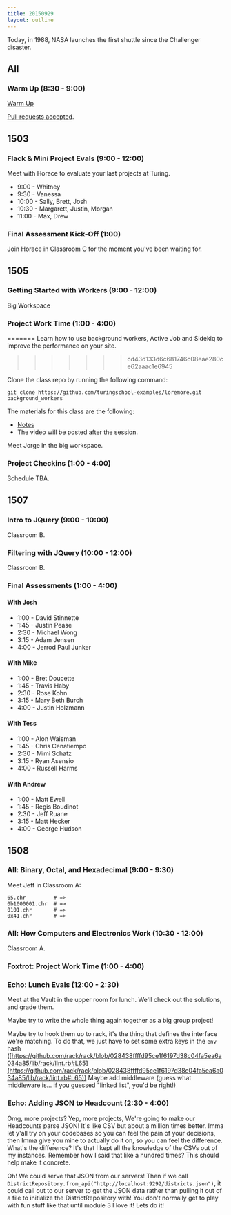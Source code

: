 ```yaml
---
title: 20150929
layout: outline
---
```


Today, in 1988, NASA launches the first shuttle since the Challenger disaster.

## All

### Warm Up (8:30 - 9:00)

[Warm Up](https://thewarmup.herokuapp.com)

[Pull requests accepted](https://github.com/mikedao/the-warm-up).

## 1503

### Flack & Mini Project Evals (9:00 - 12:00)

Meet with Horace to evaluate your last projects
at Turing.

* 9:00 - Whitney
* 9:30 - Vanessa
* 10:00 - Sally, Brett, Josh
* 10:30 - Margarett, Justin, Morgan
* 11:00 - Max, Drew

### Final Assessment Kick-Off (1:00)

Join Horace in Classroom C for the moment you've been
waiting for.


## 1505

### Getting Started with Workers (9:00 - 12:00)

Big Workspace

### Project Work Time (1:00 - 4:00)
=======
Learn how to use background workers, Active Job and Sidekiq to improve the performance on your site.
>>>>>>> cd43d133d6c681746c08eae280ce62aaac1e6945

Clone the class repo by running the following command:

```
git clone https://github.com/turingschool-examples/loremore.git background_workers
```

The materials for this class are the following:

* [Notes](https://www.dropbox.com/s/8t90xxg9yuk26l1/Turing%20-%20Introduction%20to%20Background%20Workers%20%28Notes%29.pages?dl=0)
* The video will be posted after the session.

Meet Jorge in the big workspace.

### Project Checkins (1:00 - 4:00)

Schedule TBA.


## 1507

### Intro to JQuery (9:00 - 10:00)

Classroom B.

### Filtering with JQuery (10:00 - 12:00)

Classroom B.

### Final Assessments (1:00 - 4:00)

#### With Josh

* 1:00 - David Stinnette
* 1:45 - Justin Pease
* 2:30 - Michael Wong
* 3:15 - Adam Jensen
* 4:00 - Jerrod Paul Junker

#### With Mike

* 1:00 - Bret Doucette
* 1:45 - Travis Haby
* 2:30 - Rose Kohn
* 3:15 - Mary Beth Burch
* 4:00 - Justin Holzmann

#### With Tess

* 1:00 - Alon Waisman
* 1:45 - Chris Cenatiempo
* 2:30 - Mimi Schatz
* 3:15 - Ryan Asensio
* 4:00 - Russell Harms

#### With Andrew

* 1:00 - Matt Ewell
* 1:45 - Regis Boudinot
* 2:30 - Jeff Ruane
* 3:15 - Matt Hecker
* 4:00 - George Hudson


## 1508

### All: Binary, Octal, and Hexadecimal (9:00 - 9:30)

Meet Jeff in Classroom A:

    65.chr         # =>
    0b1000001.chr  # =>
    0101.chr       # =>
    0x41.chr       # =>

### All: How Computers and Electronics Work (10:30 - 12:00)

Classroom A.

### Foxtrot: Project Work Time (1:00 - 4:00)

### Echo: Lunch Evals (12:00 - 2:30)

Meet at the Vault in the upper room for lunch.
We'll check out the solutions, and grade them.

Maybe try to write the whole thing again together as a big group project!

Maybe try to hook them up to rack,
it's the thing that defines the interface we're matching.
To do that, we just have to set some extra keys in the `env` hash
([https://github.com/rack/rack/blob/028438ffffd95ce1f6197d38c04fa5ea6a034a85/lib/rack/lint.rb#L65](https://github.com/rack/rack/blob/028438ffffd95ce1f6197d38c04fa5ea6a034a85/lib/rack/lint.rb#L65))
Maybe add middleware (guess what middleware is...
if you guessed "linked list", you'd be right!)

### Echo: Adding JSON to Headcount (2:30 - 4:00)

Omg, more projects?
Yep, more projects, We're going to make our Headcounts parse JSON!
It's like CSV but about a million times better.
Imma let y'all try on your codebases so you can feel the pain of your decisions,
then Imma give you mine to actually do it on, so you can feel the difference.
What's the difference? It's that I kept all the knowledge of the CSVs out of my instances.
Remember how I said that like a hundred times? This should help make it concrete.

Oh! We could serve that JSON from our servers!
Then if we call `DistrictRepository.from_api("http://localhost:9292/districts.json")`,
it could call out to our server to get the JSON data
rather than pulling it out of a file
to initialize the DistrictRepository with!
You don't normally get to play with fun stuff like that until module 3
I love it! Lets do it!
